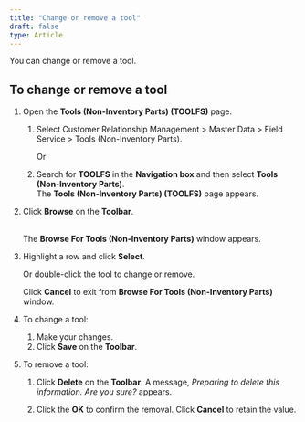 ```yaml
---
title: "Change or remove a tool"
draft: false
type: Article
---
```


You can change or remove a tool.

## To change or remove a tool

1.  Open the **Tools (Non-Inventory Parts) (TOOLFS)** page.

    1. Select Customer Relationship Management > Master Data > Field Service > Tools (Non-Inventory Parts).

        Or

    1.  Search for **TOOLFS** in the **Navigation box** and then select **Tools (Non-Inventory Parts)**. <br> The **Tools (Non-Inventory Parts) (TOOLFS)** page appears.

2.  Click **Browse** on the **Toolbar**.

    <br> The **Browse For Tools (Non-Inventory Parts)** window appears.

3.  Highlight a row and click **Select**.

    Or double-click the tool to change or remove.

    Click **Cancel** to exit from **Browse For Tools (Non-Inventory Parts)** window.

4.  To change a tool:
    1.  Make your changes.
    1.  Click **Save** on the **Toolbar**.
2.  To remove a tool:
    1.  Click **Delete** on the **Toolbar**.
        A message, *Preparing to delete this information. Are you sure?* appears.

    1.  Click the **OK** to confirm the removal. Click **Cancel** to retain the value.
